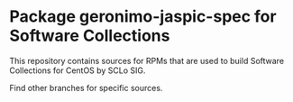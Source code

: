 # Package geronimo-jaspic-spec for Software Collections

This repository contains sources for RPMs that are used
to build Software Collections for CentOS by SCLo SIG.

Find other branches for specific sources.
